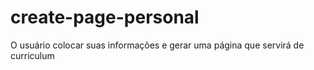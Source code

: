 # create-page-personal
O usuário colocar suas informações e gerar uma página que servirá de curriculum
